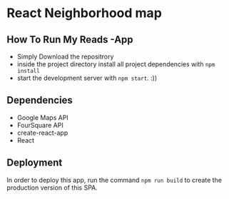 # React Neighborhood map


## How To Run My Reads -App
* Simply Download the repositrory
* inside the project directory install all project dependencies with `npm install`
* start the development server with `npm start`. :))

## Dependencies

<ul>
<li>Google Maps API</li>
<li>FourSquare API</li>
<li>create-react-app</li>
<li>React</li>
</ul>

## Deployment

In order to deploy this app, run the command ``` npm run build ``` to create the production version of this SPA.
